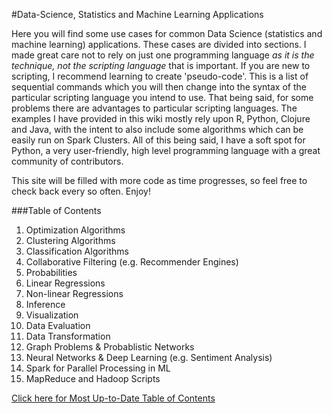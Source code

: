 #Data-Science, Statistics and Machine Learning Applications

Here you will find some use cases for common Data Science (statistics and machine learning) applications. These cases are divided into sections.  I made great care not to rely on just one programming language _as it is the technique, not the scripting language_ that is important.  If you are new to scripting, I recommend learning to create 'pseudo-code'.  This is a list of sequential commands which you will then change into the syntax of the particular scripting language you intend to use.  That being said, for some problems there are advantages to particular scripting languages. The examples I have provided in this wiki mostly rely upon R, Python, Clojure and Java, with the intent to also include some algorithms which can be easily run on Spark Clusters.  All of this being said, I have a soft spot for Python, a very user-friendly, high level programming language with a great community of contributors.  

This site will be filled with more code as time progresses, so feel free to check back every so often.  Enjoy!

###Table of Contents

1. Optimization Algorithms
2. Clustering Algorithms
3. Classification Algorithms
4. Collaborative Filtering (e.g. Recommender Engines)
5. Probabilities
6. Linear Regressions
7. Non-linear Regressions
8. Inference
9. Visualization
10. Data Evaluation
11. Data Transformation
12. Graph Problems & Probablistic Networks
13. Neural Networks & Deep Learning (e.g. Sentiment Analysis)
14. Spark for Parallel Processing in ML
15. MapReduce and Hadoop Scripts

[Click here for Most Up-to-Date Table of Contents](https://github.com/jddavis-100/Statistics-and-Machine-Learning/wiki/Welcome-&-Table-of-Contents)

